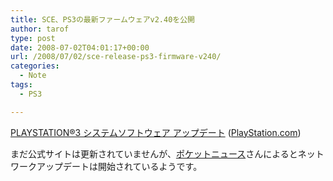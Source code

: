 ```yaml
---
title: SCE、PS3の最新ファームウェアv2.40を公開
author: tarof
type: post
date: 2008-07-02T04:01:17+00:00
url: /2008/07/02/sce-release-ps3-firmware-v240/
categories:
  - Note
tags:
  - PS3

---
```

[PLAYSTATION®3 システムソフトウェア アップデート][1] ([PlayStation.com][2])

まだ公式サイトは更新されていませんが、[ポケットニュース][3]さんによるとネットワークアップデートは開始されているようです。

 [1]: http://www.jp.playstation.com/ps3/update/
 [2]: http://www.jp.playstation.com/
 [3]: http://pocketnews.cocolog-nifty.com/pkns/